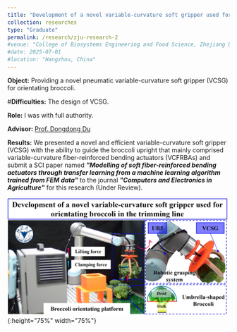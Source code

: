 ```yaml
---
title: "Development of a novel variable-curvature soft gripper used for orientating broccoli in the trimming line (December 2022 - August 2024)"
collection: researches
type: "Graduate"
permalink: /research/zju-research-2
#venue: "College of Biosystems Engineering and Food Science, Zhejiang University"
#date: 2025-07-01
#location: "Hangzhou, China"
---
```


**Object:** Providing a novel pneumatic variable-curvature soft gripper (VCSG) for orientating broccoli.

#**Difficulties:** The design of VCSG.

**Role:** I was with full authority.

**Advisor:** [Prof. Dongdong Du](https://person.zju.edu.cn/Dudd)

**Results:** We presented a novel and efficient variable-curvature soft gripper (VCSG) with the ability to guide the broccoli upright that mainly comprised variable-curvature fiber-reinforced bending actuators (VCFRBAs) and submit a SCI paper named ***"Modelling of soft fiber-reinforced bending actuators through transfer learning from a machine learning algorithm trained from FEM data"*** to the journal ***"Computers and Electronics in Agriculture"*** for this research (Under Review).

![VCSG Graphical Abstract](../images/VCSGGraphicalAbstract.jpg "VCSG Graphical abstract"){:height="75%" width="75%"} 

